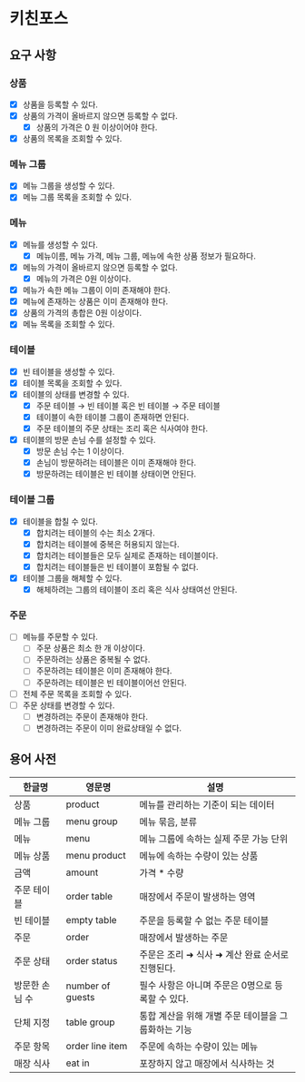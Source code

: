 # 키친포스

## 요구 사항

### 상품

- [x] 상품을 등록할 수 있다.
- [x] 상품의 가격이 올바르지 않으면 등록할 수 없다.
    - [x] 상품의 가격은 0 원 이상이어야 한다.
- [x] 상품의 목록을 조회할 수 있다.

### 메뉴 그룹

- [x] 메뉴 그룹을 생성할 수 있다.
- [x] 메뉴 그룹 목록을 조회할 수 있다.

### 메뉴

- [x] 메뉴를 생성할 수 있다.
    - [x] 메뉴이름, 메뉴 가격, 메뉴 그룹, 메뉴에 속한 상품 정보가 필요하다.
- [x] 메뉴의 가격이 올바르지 않으면 등록할 수 없다.
    - [x] 메뉴의 가격은 0원 이상이다.
- [x] 메뉴가 속한 메뉴 그룹이 이미 존재해야 한다.
- [x] 메뉴에 존재하는 상품은 이미 존재해야 한다.
- [x] 상품의 가격의 총합은 0원 이상이다.
- [x] 메뉴 목록을 조회할 수 있다.

### 테이블

- [x] 빈 테이블을 생성할 수 있다.
- [x] 테이블 목록을 조회할 수 있다.
- [x] 테이블의 상태를 변경할 수 있다.
    - [x] 주문 테이블 → 빈 테이블 혹은 빈 테이블 → 주문 테이블
    - [x] 테이블이 속한 테이블 그룹이 존재하면 안된다.
    - [x] 주문 테이블의 주문 상태는 조리 혹은 식사여야 한다.
- [x] 테이블의 방문 손님 수를 설정할 수 있다.
    - [x] 방문 손님 수는 1 이상이다.
    - [x] 손님이 방문하려는 테이블은 이미 존재해야 한다.
    - [x] 방문하려는 테이블은 빈 테이블 상태이면 안된다.

### 테이블 그룹

- [x] 테이블을 합칠 수 있다.
    - [x] 합치려는 테이블의 수는 최소 2개다.
    - [x] 합치려는 테이블에 중복은 허용되지 않는다.
    - [x] 합치려는 테이블들은 모두 실제로 존재하는 테이블이다.
    - [x] 합치려는 테이블들은 빈 테이블이 포함될 수 없다.
- [x] 테이블 그룹을 해체할 수 있다.
    - [x] 해체하려는 그룹의 테이블이 조리 혹은 식사 상태여선 안된다.

### 주문

- [ ] 메뉴를 주문할 수 있다.
    - [ ] 주문 상품은 최소 한 개 이상이다.
    - [ ] 주문하려는 상품은 중복될 수 없다.
    - [ ] 주문하려는 테이블은 이미 존재해야 한다.
    - [ ] 주문하려는 테이블은 빈 테이블이어선 안된다.
- [ ] 전체 주문 목록을 조회할 수 있다.
- [ ] 주문 상태를 변경할 수 있다.
    - [ ] 변경하려는 주문이 존재해야 한다.
    - [ ] 변경하려는 주문이 이미 완료상태일 수 없다.

## 용어 사전

| 한글명      | 영문명              | 설명                            |
|----------|------------------|-------------------------------|
| 상품       | product          | 메뉴를 관리하는 기준이 되는 데이터           |
| 메뉴 그룹    | menu group       | 메뉴 묶음, 분류                     |
| 메뉴       | menu             | 메뉴 그룹에 속하는 실제 주문 가능 단위        |
| 메뉴 상품    | menu product     | 메뉴에 속하는 수량이 있는 상품             |
| 금액       | amount           | 가격 * 수량                       |
| 주문 테이블   | order table      | 매장에서 주문이 발생하는 영역              |
| 빈 테이블    | empty table      | 주문을 등록할 수 없는 주문 테이블           |
| 주문       | order            | 매장에서 발생하는 주문                  |
| 주문 상태    | order status     | 주문은 조리 ➜ 식사 ➜ 계산 완료 순서로 진행된다. |
| 방문한 손님 수 | number of guests | 필수 사항은 아니며 주문은 0명으로 등록할 수 있다. |
| 단체 지정    | table group      | 통합 계산을 위해 개별 주문 테이블을 그룹화하는 기능 |
| 주문 항목    | order line item  | 주문에 속하는 수량이 있는 메뉴             |
| 매장 식사    | eat in           | 포장하지 않고 매장에서 식사하는 것           |
